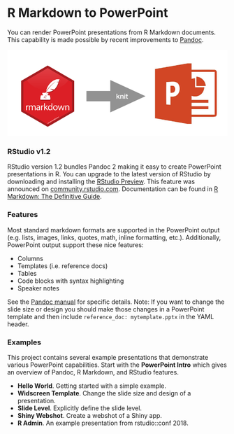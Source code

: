
# R Markdown to PowerPoint

You can render PowerPoint presentations from R Markdown documents. This capability is made possible by recent improvements to [Pandoc](http://pandoc.org/releases.html).

![](img/rmd2ppt.png)


### RStudio v1.2

RStudio version 1.2 bundles Pandoc 2 making it easy to create PowerPoint presentations in R. You can upgrade to the latest version of RStudio by downloading and installing the [RStudio Preview](https://www.rstudio.com/products/rstudio/download/preview/). This feature was announced on [community.rstudio.com](https://community.rstudio.com/t/quietly-announcing-the-powerpoint-support-in-r-markdown/8441). Documentation can be found in [R Markdown: The Definitive Guide](https://bookdown.org/yihui/rmarkdown/powerpoint-presentation.html).

### Features

Most standard markdown formats are supported in the PowerPoint output (e.g. lists, images, links, quotes, math, inline formatting, etc.). Additionally, PowerPoint output support these nice features:

* Columns
* Templates (i.e. reference docs)
* Tables
* Code blocks with syntax highlighting
* Speaker notes

See the [Pandoc manual](http://pandoc.org/MANUAL.html) for specific details. Note: If you want to change the slide size or design you should make those changes in a PowerPoint template and then include `reference_doc: mytemplate.pptx` in the YAML header.

### Examples

This project contains several example presentations that demonstrate various PowerPoint capabilities. Start with the **PowerPoint Intro** which gives an overview of Pandoc, R Markdown, and RStudio features.

* **Hello World**. Getting started with a simple example.
* **Widscreen Template**. Change the slide size and design of a presentation.
* **Slide Level**. Explicitly define the slide level.
* **Shiny Webshot**. Create a webshot of a Shiny app.
* **R Admin**. An example presentation from rstudio::conf 2018.

